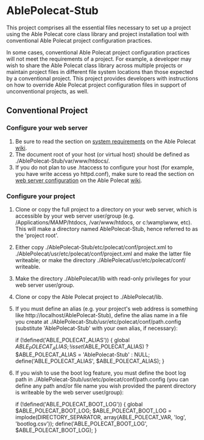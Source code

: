 # AblePolecat-Stub
This project comprises all the essential files necessary to set up a project 
using the Able Polecat core class library and project installation tool with 
conventional Able Polecat project configuration practices.

In some cases, conventional Able Polecat project configuration practices will not 
meet the requirements of a project. For example, a developer may wish to share 
the Able Polecat class library across multiple projects or maintain project 
files in different file system locations than those expected by a conventional 
project. This project provides developers with instructions on how to override 
Able Polecat project configuration files in support of unconventional projects, 
as well.

## Conventional Project

### Configure your web server

1. Be sure to read the section on [system requirements](https://github.com/kkuhrman/AblePolecat/wiki/System-Requirements) 
on the Able Polecat [wiki](https://github.com/kkuhrman/AblePolecat/wiki).
2. The document root of your host (or virtual host) should be defined as ./AblePolecat-Stub/var/www/htdocs/.
3. If you do not plan to use .htaccess to configure your host (for example, you have write access yo httpd.conf), 
make sure to read the section on [web server configuration](https://github.com/kkuhrman/AblePolecat/wiki/Web-Server-Configuration)
on the Able Polecat [wiki](https://github.com/kkuhrman/AblePolecat/wiki).

### Configure your project

1. Clone or copy the full project to a directory on your web server, which is accessible by your web server 
user/group (e.g. /Applications/MAMP/htdocs, /var/www/htdocs, or c:\wamp\www, etc). This will make a 
directory named AblePolecat-Stub, hence referred to as the 'project root'.
2. Either copy ./AblePolecat-Stub/etc/polecat/conf/project.xml to ./AblePolecat/usr/etc/polecat/conf/project.xml 
and make the latter file writeable; or make the directory ./AblePolecat/usr/etc/polecat/conf/ writeable.
2. Make the directory ./AblePolecat/lib with read-only privileges for your web server user/group.
3. Clone or copy the Able Polecat project to ./AblePolecat/lib.
4. If you must define an alias (e.g. your project's web address is something like http://localhost/AblePolecat-Stub),
define the alias name in a file you create at ./AblePolecat-Stub/usr/etc/polecat/conf/path.config (substitute 
'AblePolecat-Stub' with your own alias, if necessary):

     if (!defined('ABLE_POLECAT_ALIAS')) {
       global $ABLE_POLECAT_ALIAS;
       !isset($ABLE_POLECAT_ALIAS) ? $ABLE_POLECAT_ALIAS = 'AblePolecat-Stub' : NULL;
       define('ABLE_POLECAT_ALIAS', $ABLE_POLECAT_ALIAS);
     }
    
5. If you wish to use the boot log feature, you must define the boot log path in ./AblePolecat-Stub/usr/etc/polecat/conf/path.config 
(you can define any path and/or file name you wish provided the parent directory is writeable by the web server user/group):

     if (!defined('ABLE_POLECAT_BOOT_LOG')) {
       global $ABLE_POLECAT_BOOT_LOG;
       $ABLE_POLECAT_BOOT_LOG = implode(DIRECTORY_SEPARATOR, array(ABLE_POLECAT_VAR, 'log', 'bootlog.csv'));
       define('ABLE_POLECAT_BOOT_LOG', $ABLE_POLECAT_BOOT_LOG);
     }


